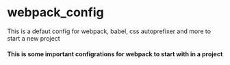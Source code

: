 # webpack_config
This is a defaut config for webpack, babel, css autoprefixer and more to start a new project

#### This is some important configrations for webpack to start with in a project
